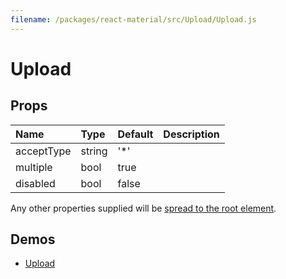```yaml
---
filename: /packages/react-material/src/Upload/Upload.js
---
```


<!--- This documentation is automatically generated, do not try to edit it. -->

# Upload



## Props

| Name | Type | Default | Description |
|:-----|:-----|:--------|:------------|
| <span class="prop-name">acceptType</span> | <span class="prop-type">string | <span class="prop-default">'*'</span> |  |
| <span class="prop-name">multiple</span> | <span class="prop-type">bool | <span class="prop-default">true</span> |  |
| <span class="prop-name">disabled</span> | <span class="prop-type">bool | <span class="prop-default">false</span> |  |

Any other properties supplied will be [spread to the root element](/guides/api#spread).

## Demos

- [Upload](/demos/upload)

